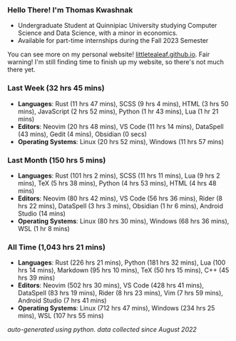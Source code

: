 
### Hello There! I'm Thomas Kwashnak

- Undergraduate Student at Quinnipiac University studying Computer Science and Data Science, with a minor in economics.
- Available for part-time internships during the Fall 2023 Semester

You can see more on my personal website! [littletealeaf.github.io](https://littletealeaf.github.io). Fair warning! I'm still finding time to finish up my website, so there's not much there yet.

### Last Week (32 hrs 45 mins)
- **Languages**: Rust (11 hrs 47 mins), SCSS (9 hrs 4 mins), HTML (3 hrs 50 mins), JavaScript (2 hrs 52 mins), Python (1 hr 43 mins), Lua (1 hr 21 mins)
- **Editors**: Neovim (20 hrs 48 mins), VS Code (11 hrs 14 mins), DataSpell (43 mins), Gedit (4 mins), Obsidian (0 secs)
- **Operating Systems**: Linux (20 hrs 52 mins), Windows (11 hrs 57 mins)
    
### Last Month (150 hrs 5 mins)
- **Languages**: Rust (101 hrs 2 mins), SCSS (11 hrs 11 mins), Lua (9 hrs 2 mins), TeX (5 hrs 38 mins), Python (4 hrs 53 mins), HTML (4 hrs 48 mins)
- **Editors**: Neovim (80 hrs 42 mins), VS Code (56 hrs 36 mins), Rider (8 hrs 22 mins), DataSpell (3 hrs 3 mins), Obsidian (1 hr 6 mins), Android Studio (14 mins)
- **Operating Systems**: Linux (80 hrs 30 mins), Windows (68 hrs 36 mins), WSL (1 hr 8 mins)
    
### All Time (1,043 hrs 21 mins)
- **Languages**: Rust (226 hrs 21 mins), Python (181 hrs 32 mins), Lua (100 hrs 14 mins), Markdown (95 hrs 10 mins), TeX (50 hrs 15 mins), C++ (45 hrs 39 mins)
- **Editors**: Neovim (502 hrs 30 mins), VS Code (428 hrs 41 mins), DataSpell (83 hrs 19 mins), Rider (8 hrs 23 mins), Vim (7 hrs 59 mins), Android Studio (7 hrs 41 mins)
- **Operating Systems**: Linux (712 hrs 47 mins), Windows (234 hrs 25 mins), WSL (107 hrs 55 mins)
    

*auto-generated using python. data collected since August 2022*
